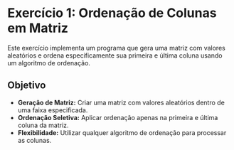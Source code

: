 # Exercício 1: Ordenação de Colunas em Matriz

Este exercício implementa um programa que gera uma matriz com valores aleatórios e ordena especificamente sua primeira e última coluna usando um algoritmo de ordenação.

## Objetivo

- **Geração de Matriz:** Criar uma matriz com valores aleatórios dentro de uma faixa especificada.
- **Ordenação Seletiva:** Aplicar ordenação apenas na primeira e última coluna da matriz.
- **Flexibilidade:** Utilizar qualquer algoritmo de ordenação para processar as colunas.

